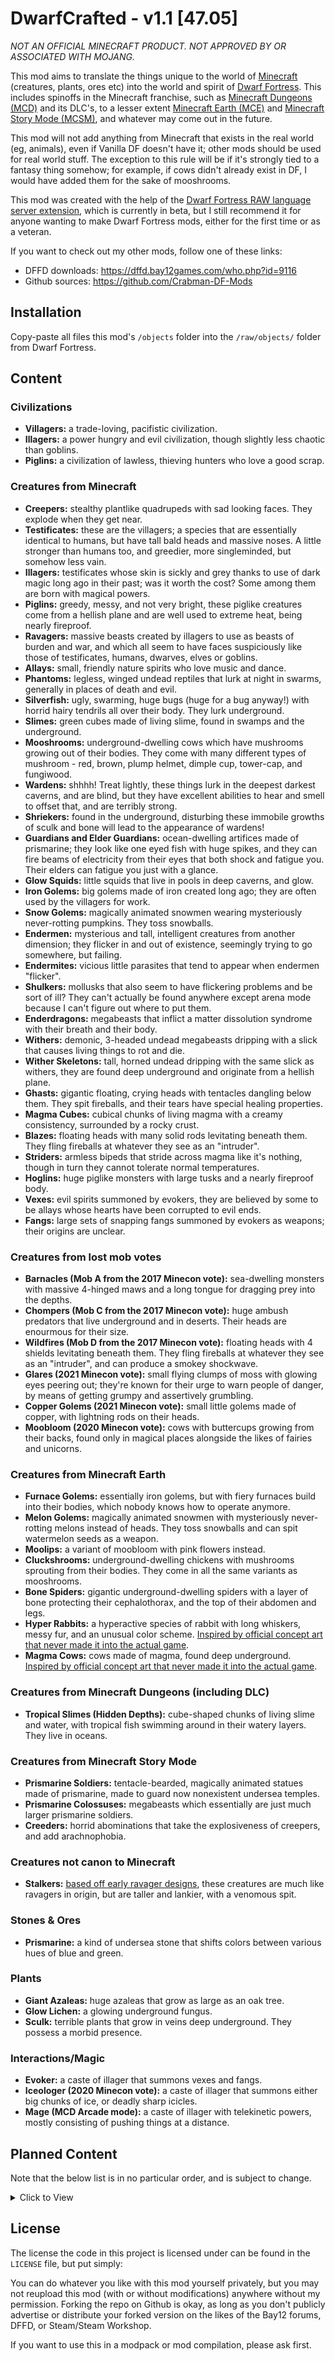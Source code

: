 # DwarfCrafted - v1.1 [47.05]

_NOT AN OFFICIAL MINECRAFT PRODUCT. NOT APPROVED BY OR ASSOCIATED WITH MOJANG._

This mod aims to translate the things unique to the world of [Minecraft][MC] (creatures, plants, ores etc) into the world and spirit of [Dwarf Fortress][Dwarf_Fortress]. This includes spinoffs in the Minecraft franchise, such as [Minecraft Dungeons (MCD)][MCD] and its DLC's, to a lesser extent [Minecraft Earth (MCE)][MCE] and [Minecraft Story Mode (MCSM)][MCSM], and whatever may come out in the future.

This mod will not add anything from Minecraft that exists in the real world (eg, animals), even if Vanilla DF doesn't have it; other mods should be used for real world stuff. The exception to this rule will be if it's strongly tied to a fantasy thing somehow; for example, if cows didn't already exist in DF, I would have added them for the sake of mooshrooms.

This mod was created with the help of the [Dwarf Fortress RAW language server extension][LS], which is currently in beta, but I still recommend it for anyone wanting to make Dwarf Fortress mods, either for the first time or as a veteran.

If you want to check out my other mods, follow one of these links:
- DFFD downloads: https://dffd.bay12games.com/who.php?id=9116
- Github sources: https://github.com/Crabman-DF-Mods

## Installation

Copy-paste all files this mod's `/objects` folder into the `/raw/objects/` folder from Dwarf Fortress.

## Content

### Civilizations
- __Villagers:__ a trade-loving, pacifistic civilization.
- __Illagers:__ a power hungry and evil civilization, though slightly less chaotic than goblins.
- __Piglins:__ a civilization of lawless, thieving hunters who love a good scrap.

### Creatures from Minecraft
- __Creepers:__ stealthy plantlike quadrupeds with sad looking faces. They explode when they get near.
- __Testificates:__ these are the villagers; a species that are essentially identical to humans, but have tall bald heads and massive noses. A little stronger than humans too, and greedier, more singleminded, but somehow less vain.
- __Illagers:__ testificates whose skin is sickly and grey thanks to use of dark magic long ago in their past; was it worth the cost? Some among them are born with magical powers.
- __Piglins:__ greedy, messy, and not very bright, these piglike creatures come from a hellish plane and are well used to extreme heat, being nearly fireproof.
- __Ravagers:__ massive beasts created by illagers to use as beasts of burden and war, and which all seem to have faces suspiciously like those of testificates, humans, dwarves, elves or goblins.
- __Allays:__ small, friendly nature spirits who love music and dance.
- __Phantoms:__ legless, winged undead reptiles that lurk at night in swarms, generally in places of death and evil.
- __Silverfish:__ ugly, swarming, huge bugs (huge for a bug anyway!) with horrid hairy tendrils all over their body. They lurk underground.
- __Slimes:__ green cubes made of living slime, found in swamps and the underground.
- __Mooshrooms:__ underground-dwelling cows which have mushrooms growing out of their bodies. They come with many different types of mushroom - red, brown, plump helmet, dimple cup, tower-cap, and fungiwood.
- __Wardens:__ shhhh! Treat lightly, these things lurk in the deepest darkest caverns, and are blind, but they have excellent abilities to hear and smell to offset that, and are terribly strong.
- __Shriekers:__ found in the underground, disturbing these immobile growths of sculk and bone will lead to the appearance of wardens!
- __Guardians and Elder Guardians:__ ocean-dwelling artifices made of prismarine; they look like one eyed fish with huge spikes, and they can fire beams of electricity from their eyes that both shock and fatigue you. Their elders can fatigue you just with a glance.
- __Glow Squids:__ little squids that live in pools in deep caverns, and glow.
- __Iron Golems:__ big golems made of iron created long ago; they are often used by the villagers for work.
- __Snow Golems:__ magically animated snowmen wearing mysteriously never-rotting pumpkins. They toss snowballs.
- __Endermen:__ mysterious and tall, intelligent creatures from another dimension; they flicker in and out of existence, seemingly trying to go somewhere, but failing.
- __Endermites:__ vicious little parasites that tend to appear when endermen "flicker".
- __Shulkers:__ mollusks that also seem to have flickering problems and be sort of ill? They can't actually be found anywhere except arena mode because I can't figure out where to put them.
- __Enderdragons:__ megabeasts that inflict a matter dissolution syndrome with their breath and their body.
- __Withers:__ demonic, 3-headed undead megabeasts dripping with a slick that causes living things to rot and die.
- __Wither Skeletons:__ tall, horned undead dripping with the same slick as withers, they are found deep underground and originate from a hellish plane.
- __Ghasts:__ gigantic floating, crying heads with tentacles dangling below them. They spit fireballs, and their tears have special healing properties.
- __Magma Cubes:__ cubical chunks of living magma with a creamy consistency, surrounded by a rocky crust.
- __Blazes:__ floating heads with many solid rods levitating beneath them. They fling fireballs at whatever they see as an "intruder".
- __Striders:__ armless bipeds that stride across magma like it's nothing, though in turn they cannot tolerate normal temperatures.
- __Hoglins:__ huge piglike monsters with large tusks and a nearly fireproof body.
- __Vexes:__ evil spirits summoned by evokers, they are believed by some to be allays whose hearts have been corrupted to evil ends.
- __Fangs:__ large sets of snapping fangs summoned by evokers as weapons; their origins are unclear.

### Creatures from lost mob votes
- __Barnacles (Mob A from the 2017 Minecon vote):__ sea-dwelling monsters with massive 4-hinged maws and a long tongue for dragging prey into the depths.
- __Chompers (Mob C from the 2017 Minecon vote):__ huge ambush predators that live underground and in deserts. Their heads are enourmous for their size.
- __Wildfires (Mob D from the 2017 Minecon vote):__ floating heads with 4 shields levitating beneath them. They fling fireballs at whatever they see as an "intruder", and can produce a smokey shockwave.
- __Glares (2021 Minecon vote):__ small flying clumps of moss with glowing eyes peering out; they're known for their urge to warn people of danger, by means of getting grumpy and assertively grumbling.
- __Copper Golems (2021 Minecon vote):__ small little golems made of copper, with lightning rods on their heads.
- __Moobloom (2020 Minecon vote):__ cows with buttercups growing from their backs, found only in magical places alongside the likes of fairies and unicorns.

### Creatures from Minecraft Earth
- __Furnace Golems:__ essentially iron golems, but with fiery furnaces build into their bodies, which nobody knows how to operate anymore.
- __Melon Golems:__ magically animated snowmen with mysteriously never-rotting melons instead of heads. They toss snowballs and can spit watermelon seeds as a weapon.
- __Moolips:__ a variant of moobloom with pink flowers instead.
- __Cluckshrooms:__ underground-dwelling chickens with mushrooms sprouting from their bodies. They come in all the same variants as mooshrooms.
- __Bone Spiders:__ gigantic underground-dwelling spiders with a layer of bone protecting their cephalothorax, and the top of their abdomen and legs.
- __Hyper Rabbits:__ a hyperactive species of rabbit with long whiskers, messy fur, and an unusual color scheme. [Inspired by official concept art that never made it into the actual game](https://minecraft.fandom.com/wiki/Minecraft_Earth:Hyper_Rabbit).
- __Magma Cows:__ cows made of magma, found deep underground. [Inspired by official concept art that never made it into the actual game](https://static.wikia.nocookie.net/minecraft_gamepedia/images/3/30/Magma_Cow_Concept_Art_1.png/revision/latest?cb=20210917155551).

### Creatures from Minecraft Dungeons (including DLC)
- __Tropical Slimes (Hidden Depths):__ cube-shaped chunks of living slime and water, with tropical fish swimming around in their watery layers. They live in oceans.

### Creatures from Minecraft Story Mode
- __Prismarine Soldiers:__ tentacle-bearded, magically animated statues made of prismarine, made to guard now nonexistent undersea temples.
- __Prismarine Colossuses:__ megabeasts which essentially are just much larger prismarine soldiers.
- __Creeders:__ horrid abominations that take the explosiveness of creepers, and add arachnophobia.

### Creatures not canon to Minecraft
- __Stalkers:__ [based off early ravager designs](https://www.minecraft.net/content/dam/minecraft/insider-features/meet-the-ravager/SomeEarlyDesigns.jpeg), these creatures are much like ravagers in origin, but are taller and lankier, with a venomous spit.

### Stones & Ores
- __Prismarine:__ a kind of undersea stone that shifts colors between various hues of blue and green.

### Plants
- __Giant Azaleas:__ huge azaleas that grow as large as an oak tree.
- __Glow Lichen:__ a glowing underground fungus.
- __Sculk:__ terrible plants that grow in veins deep underground. They possess a morbid presence.

### Interactions/Magic
- __Evoker:__ a caste of illager that summons vexes and fangs.
- __Iceologer (2020 Minecon vote):__ a caste of illager that summons either big chunks of ice, or deadly sharp icicles.
- __Mage (MCD Arcade mode):__ a caste of illager with telekinetic powers, mostly consisting of pushing things at a distance.

## Planned Content

Note that the below list is in no particular order, and is subject to change.

<details>
<summary>Click to View</summary>

### Creature Variants
- __More mooshroom variants:__ nether-cap, black-cap, goblin-cap, tunnel tube, and spore tree.
- __More cluckshroom variants:__ nether-cap, black-cap, goblin-cap, tunnel tube, and spore tree.

### Creatures from Minecraft Dungeons (including DLC)
- __Wraiths__
- __Corrupted Cauldrons__
- __Pink Slimes__
- __Redstone Cubes__
- __Redstone Golems__
- __Redstone Monstrosities__
- __Mooshroom Monstrosities__
- __Obsidian Monstrosities (Arcade)__
- __Squall Golems (Howling Peaks)__
- __Tempest Golems (Howling Peaks)__
- __Whisperers (Jungle Awakens)__
- __Quillvines (Jungle Awakens)__
- __Leapleaves (Jungle Awakens)__
- __Wavewhisperers (Hidden Depths)__
- __Anemones (Hidden Depths)__

### Stones & Ores
- __Redstone__
- __Netherrack__
- __Nether Quartz__
- __Netherrack Gold Ore__
- __Netherite Scrap__
- __Soul Sand__
- __Soul Soil__
- __Glowstone__
- __Blackstone__
- __End Stone__

### Plants
- __Dark Oak Trees__
- __Spore Blossom__
- __Dripleaf__
- __Glowberry Vines__
- __Nether Wart__
- __Crimson Nylium__
- __Crimson Roots:__ possibly part of the nylium.
- __Crimson Fungi:__ both small and tree-sized variants.
- __Weeping Vines__
- __Warped Wart__
- __Warped Nylium__
- __Warped Roots:__ possibly part of the nylium.
- __Warped Fungi:__ both small and tree-sized variants.
- __Twisting Vines__
- __Blue Nethershroom (MCD)__
- __Blast fungus (MCD)__
- __Deathcap Mushrooms (MCD)__
- __Chorus Trees:__ possess lotus-like flowers and chorus fruit that can be cooked to get purpur to build with.

### Interactions/Magic
Most of these sadly will have to wait for future DF updates before they become possible.
- __Enchanter:__ can enhance the durability and power of nearby allies and equipment.
- __Geomancer:__ summons stone walls out of the ground, some of which may explode after a few seconds.
- __Wind Caller:__ the power to control the wind on a small and large scale.
- __Witch/Viler Witch:__ a profession dealing with alchemy and potions.
- __Illusioner:__ create illusory objects and disguise things true appearance and location.

</details>

## License

The license the code in this project is licensed under can be found in the `LICENSE` file, but put simply:

You can do whatever you like with this mod yourself privately, but you may not reupload this mod (with or without modifications) anywhere without my permission. Forking the repo on Github is okay, as long as you don't publicly advertise or distribute your forked version on the likes of the Bay12 forums, DFFD, or Steam/Steam Workshop.

If you want to use this in a modpack or mod compilation, please ask first.

<!--Links-->
[LS]: https://gitlab.com/df-modding-tools/df-raw-language-server
[Dwarf_Fortress]: https://bay12games.com/dwarves
[MC]: https://www.minecraft.net
[MCD]: https://www.minecraft.net/en-us/about-dungeons
[MCE]: https://en.wikipedia.org/wiki/Minecraft_Earth
[MCSM]: https://en.wikipedia.org/wiki/Minecraft:_Story_Mode